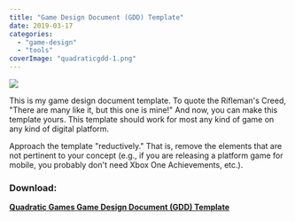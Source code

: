 ```yaml
---
title: "Game Design Document (GDD) Template"
date: 2019-03-17
categories: 
  - "game-design"
  - "tools"
coverImage: "quadraticgdd-1.png"
---
```


[![](images/quadraticgdd.png)](/downloads/GDD.zip)

This is my game design document template. To quote the Rifleman's Creed, "There are many like it, but this one is mine!" And now, you can make this template yours. This template should work for most any kind of game on any kind of digital platform.

Approach the template "reductively." That is, remove the elements that are not pertinent to your concept (e.g., if you are releasing a platform game for mobile, you probably don't need Xbox One Achievements, etc.).

### **Download:**

**[Quadratic Games Game Design Document (GDD) Template](/downloads/GDD.zip)**
